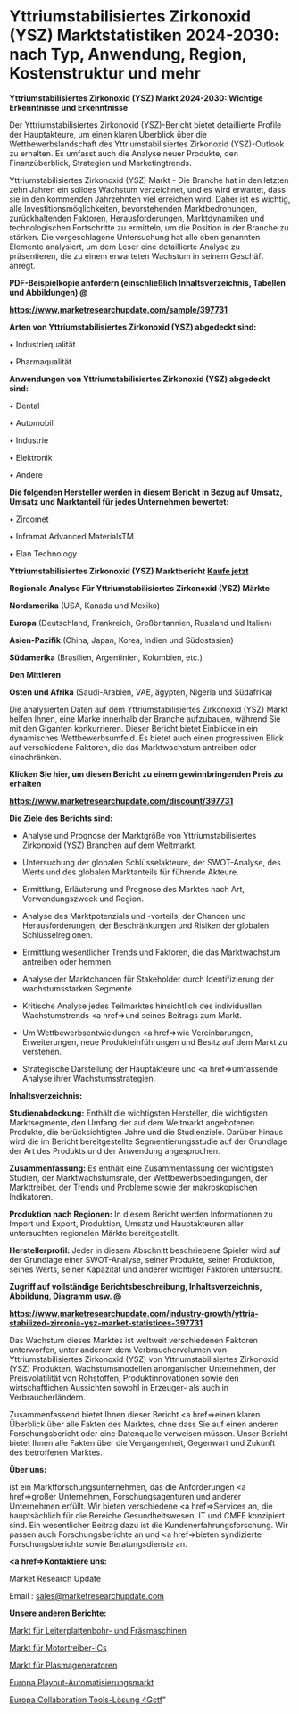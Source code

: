 # Yttriumstabilisiertes Zirkonoxid (YSZ) Marktstatistiken 2024-2030: nach Typ, Anwendung, Region, Kostenstruktur und mehr

<strong>Yttriumstabilisiertes Zirkonoxid (YSZ) Markt 2024-2030: Wichtige Erkenntnisse und Erkenntnisse</strong>

Der Yttriumstabilisiertes Zirkonoxid (YSZ)-Bericht bietet detaillierte Profile der Hauptakteure, um einen klaren Überblick über die Wettbewerbslandschaft des Yttriumstabilisiertes Zirkonoxid (YSZ)-Outlook zu erhalten. Es umfasst auch die Analyse neuer Produkte, den Finanzüberblick, Strategien und Marketingtrends.

Yttriumstabilisiertes Zirkonoxid (YSZ) Markt - Die Branche hat in den letzten zehn Jahren ein solides Wachstum verzeichnet, und es wird erwartet, dass sie in den kommenden Jahrzehnten viel erreichen wird. Daher ist es wichtig, alle Investitionsmöglichkeiten, bevorstehenden Marktbedrohungen, zurückhaltenden Faktoren, Herausforderungen, Marktdynamiken und technologischen Fortschritte zu ermitteln, um die Position in der Branche zu stärken. Die vorgeschlagene Untersuchung hat alle oben genannten Elemente analysiert, um dem Leser eine detaillierte Analyse zu präsentieren, die zu einem erwarteten Wachstum in seinem Geschäft anregt.



<strong><b>PDF-Beispielkopie anfordern (einschließlich Inhaltsverzeichnis, Tabellen und Abbildungen) @ </b></strong>

<strong><a href=https://www.marketresearchupdate.com/sample/397731>

<strong>https://www.marketresearchupdate.com/sample/397731</u></a></strong></strong>



<strong>Arten von Yttriumstabilisiertes Zirkonoxid (YSZ) abgedeckt sind:</strong>

• Industriequalität

• Pharmaqualität



<strong>Anwendungen von Yttriumstabilisiertes Zirkonoxid (YSZ) abgedeckt sind:</strong>

• Dental

• Automobil

• Industrie

• Elektronik

• Andere



<strong>Die folgenden Hersteller werden in diesem Bericht in Bezug auf Umsatz, Umsatz und Marktanteil für jedes Unternehmen bewertet:</strong>

• Zircomet

• Inframat Advanced MaterialsTM

• Elan Technology



<strong>Yttriumstabilisiertes Zirkonoxid (YSZ) Marktbericht <a href=https://www.marketresearchupdate.com/buynow/397731>Kaufe jetzt</a></strong>



<strong>Regionale Analyse Für Yttriumstabilisiertes Zirkonoxid (YSZ) Märkte</strong>



<strong>Nordamerika</strong> (USA, Kanada und Mexiko)



<strong>Europa</strong> (Deutschland, Frankreich, Großbritannien, Russland und Italien)



<strong>Asien-Pazifik</strong> (China, Japan, Korea, Indien und Südostasien)



<strong>Südamerika</strong> (Brasilien, Argentinien, Kolumbien, etc.)



<strong>Den Mittleren</strong> 

<strong>Osten und Afrika</strong> (Saudi-Arabien, VAE, ägypten, Nigeria und Südafrika)

Die analysierten Daten auf dem Yttriumstabilisiertes Zirkonoxid (YSZ) Markt helfen Ihnen, eine Marke innerhalb der Branche aufzubauen, während Sie mit den Giganten konkurrieren. Dieser Bericht bietet Einblicke in ein dynamisches Wettbewerbsumfeld. Es bietet auch einen progressiven Blick auf verschiedene Faktoren, die das Marktwachstum antreiben oder einschränken.



<strong>Klicken Sie hier, um diesen Bericht zu einem gewinnbringenden Preis zu erhalten
</strong>

<strong><a href=https://www.marketresearchupdate.com/discount/397731>https://www.marketresearchupdate.com/discount/397731</b></u></strong></a>



<strong>Die Ziele des Berichts sind:</strong>

- Analyse und Prognose der Marktgröße von Yttriumstabilisiertes Zirkonoxid (YSZ) Branchen auf dem Weltmarkt.

- Untersuchung der globalen Schlüsselakteure, der SWOT-Analyse, des Werts und des globalen Marktanteils für führende Akteure.

- Ermittlung, Erläuterung und Prognose des Marktes nach Art, Verwendungszweck und Region.

- Analyse des Marktpotenzials und -vorteils, der Chancen und Herausforderungen, der Beschränkungen und Risiken der globalen Schlüsselregionen.

- Ermittlung wesentlicher Trends und Faktoren, die das Marktwachstum antreiben oder hemmen.

- Analyse der Marktchancen für Stakeholder durch Identifizierung der wachstumsstarken Segmente.

- Kritische Analyse jedes Teilmarktes hinsichtlich des individuellen Wachstumstrends <a href=>und</a> seines Beitrags zum Markt.

- Um Wettbewerbsentwicklungen <a href=>wie</a> Vereinbarungen, Erweiterungen, neue Produkteinführungen und Besitz auf dem Markt zu verstehen.

- Strategische Darstellung der Hauptakteure und <a href=>umfas</a>sende Analyse ihrer Wachstumsstrategien.



<strong>Inhaltsverzeichnis:</strong>



<strong>Studienabdeckung:</strong> Enthält die wichtigsten Hersteller, die wichtigsten Marktsegmente, den Umfang der auf dem Weltmarkt angebotenen Produkte, die berücksichtigten Jahre und die Studienziele. Darüber hinaus wird die im Bericht bereitgestellte Segmentierungsstudie auf der Grundlage der Art des Produkts und der Anwendung angesprochen.



<strong>Zusammenfassung:</strong> Es enthält eine Zusammenfassung der wichtigsten Studien, der Marktwachstumsrate, der Wettbewerbsbedingungen, der Markttreiber, der Trends und Probleme sowie der makroskopischen Indikatoren.



<strong>Produktion nach Regionen:</strong> In diesem Bericht werden Informationen zu Import und Export, Produktion, Umsatz und Hauptakteuren aller untersuchten regionalen Märkte bereitgestellt.



<strong>Herstellerprofil:</strong> Jeder in diesem Abschnitt beschriebene Spieler wird auf der Grundlage einer SWOT-Analyse, seiner Produkte, seiner Produktion, seines Werts, seiner Kapazität und anderer wichtiger Faktoren untersucht.



<strong><b>Zugriff auf vollständige Berichtsbeschreibung, Inhaltsverzeichnis, Abbildung, Diagramm usw. @ </b></strong>

<strong><a href=https://www.marketresearchupdate.com/industry-growth/yttria-stabilized-zirconia-ysz-market-statistices-397731>https://www.marketresearchupdate.com/industry-growth/yttria-stabilized-zirconia-ysz-market-statistices-397731</a></strong>

Das Wachstum dieses Marktes ist weltweit verschiedenen Faktoren unterworfen, unter anderem dem Verbrauchervolumen von Yttriumstabilisiertes Zirkonoxid (YSZ) von Yttriumstabilisiertes Zirkonoxid (YSZ) Produkten, Wachstumsmodellen anorganischer Unternehmen, der Preisvolatilität von Rohstoffen, Produktinnovationen sowie den wirtschaftlichen Aussichten sowohl in Erzeuger- als auch in Verbraucherländern.

Zusammenfassend bietet Ihnen dieser Bericht <a href=>einen</a> klaren Überblick über alle Fakten des Marktes, ohne dass Sie auf einen anderen Forschungsbericht oder eine Datenquelle verweisen müssen. Unser Bericht bietet Ihnen alle Fakten über die Vergangenheit, Gegenwart und Zukunft des betroffenen Marktes.



<strong>Über uns:</strong>

 ist ein Marktforschungsunternehmen, das die Anforderungen <a href=>großer</a> Unternehmen, Forschungsagenturen und anderer Unternehmen erfüllt. Wir bieten verschiedene <a href=>Services</a> an, die hauptsächlich für die Bereiche Gesundheitswesen, IT und CMFE konzipiert sind. Ein wesentlicher Beitrag dazu ist die Kundenerfahrungsforschung. Wir passen auch Forschungsberichte an und <a href=>bieten</a> syndizierte Forschungsberichte sowie Beratungsdienste an.



<strong><a href=>Kontaktiere uns:</a></strong>

Market Research Update

Email : sales@marketresearchupdate.com



<strong>Unsere anderen Berichte:</strong>

<a href=https://www.linkedin.com/pulse/pcb-drilling-milling-machine-market-2023-size>Markt für Leiterplattenbohr- und Fräsmaschinen</a>

<a href=https://www.linkedin.com/pulse/motor-driver-ic-market-2023-analysis-growth>Markt für Motortreiber-ICs</a>

<a href=https://www.linkedin.com/pulse/plasma-generator-market-size-trends-consumption>Markt für Plasmageneratoren</a>

<a href=https://www.linkedin.com/pulse/europe-playout-automation-market-2023-top-key>Europa Playout-Automatisierungsmarkt</a>

<a href=https://www.linkedin.com/pulse/europe-collaboration-tools-solution-4gctf/>Europa Collaboration Tools-Lösung 4Gctf</a>"
